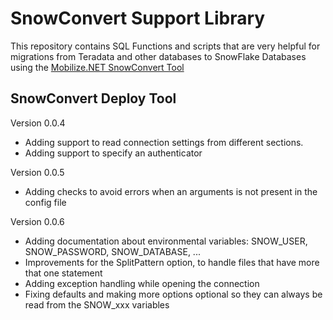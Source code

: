 ﻿# SnowConvert Support Library
 
 This repository contains SQL Functions and scripts that are very helpful for migrations 
 from Teradata and other databases to SnowFlake Databases 
 using the [Mobilize.NET SnowConvert Tool](https://www.mobilize.net/products/database-migrations/snowconvert)


## SnowConvert Deploy Tool
 
Version 0.0.4

* Adding support to read connection settings from different sections.
* Adding support to specify an authenticator

Version 0.0.5

* Adding checks to avoid errors when an arguments is not present in the config file

Version 0.0.6

* Adding documentation about environmental variables: SNOW_USER, SNOW_PASSWORD, SNOW_DATABASE, ...
* Improvements for the SplitPattern option, to handle files that have more that one statement
* Adding exception handling while opening the connection
* Fixing defaults and making more options optional so they can always be read from the SNOW_xxx variables
